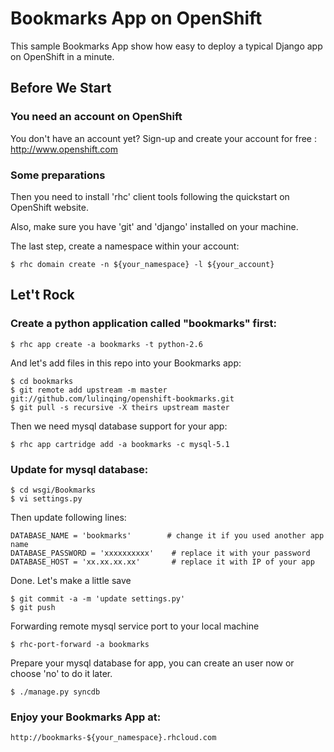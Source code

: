 Bookmarks App on OpenShift
===================

This sample Bookmarks App show how easy to deploy a typical Django app on OpenShift in a minute.

Before We Start
---------------

### You need an account on OpenShift

You don't have an account yet? Sign-up and create your account for free : http://www.openshift.com

### Some preparations

Then you need to install 'rhc' client tools following the quickstart on OpenShift website.

Also, make sure you have 'git' and 'django' installed on your machine.

The last step, create a namespace within your account:

    $ rhc domain create -n ${your_namespace} -l ${your_account}

Let't Rock
----------

### Create a python application called "bookmarks" first:

    $ rhc app create -a bookmarks -t python-2.6

And let's add files in this repo into your Bookmarks app:

    $ cd bookmarks
    $ git remote add upstream -m master git://github.com/lulinqing/openshift-bookmarks.git
    $ git pull -s recursive -X theirs upstream master

Then we need mysql database support for your app:

    $ rhc app cartridge add -a bookmarks -c mysql-5.1

### Update for mysql database:

    $ cd wsgi/Bookmarks
    $ vi settings.py

Then update following lines:

    DATABASE_NAME = 'bookmarks'        # change it if you used another app name
    DATABASE_PASSWORD = 'xxxxxxxxxx'    # replace it with your password
    DATABASE_HOST = 'xx.xx.xx.xx'       # replace it with IP of your app

Done. Let's make a little save

    $ git commit -a -m 'update settings.py'
    $ git push

Forwarding remote mysql service port to your local machine

    $ rhc-port-forward -a bookmarks

Prepare your mysql database for app, you can create an user now or choose 'no' to do it later.

    $ ./manage.py syncdb


### Enjoy your Bookmarks App at:

    http://bookmarks-${your_namespace}.rhcloud.com

